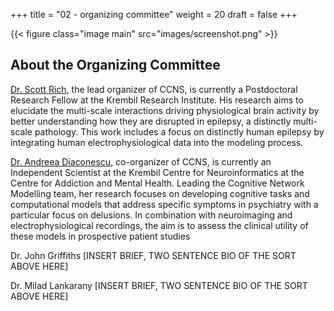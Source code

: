 +++
title = "02 - organizing committee"
weight = 20
draft = false
+++

{{< figure class="image main" src="images/screenshot.png" >}}

## About the Organizing Committee

[Dr. Scott Rich](http://scottrich.strikingly.com/), the lead organizer of CCNS, is currently a Postdoctoral Research Fellow at the Krembil Research Institute.
His research aims to elucidate the multi-scale interactions driving physiological brain activity by better understanding how they are disrupted in epilepsy, a distinctly multi-scale pathology. This work includes a focus on distinctly human epilepsy by integrating human electrophysiological data into the modeling process.

[Dr. Andreea Diaconescu](cognemo.com), co-organizer of CCNS, is currently an Independent Scientist at the Krembil Centre for Neuroinformatics at the Centre for Addiction and Mental Health.
Leading the Cognitive Network Modelling team, her research focuses on developing cognitive tasks and computational models that address specific symptoms in psychiatry with a particular focus on delusions. In combination with neuroimaging and electrophysiological recordings, the aim is to assess the clinical utility of these models in prospective patient studies

Dr. John Griffiths
[INSERT BRIEF, TWO SENTENCE BIO OF THE SORT ABOVE HERE]

Dr. Milad Lankarany
[INSERT BRIEF, TWO SENTENCE BIO OF THE SORT ABOVE HERE]
